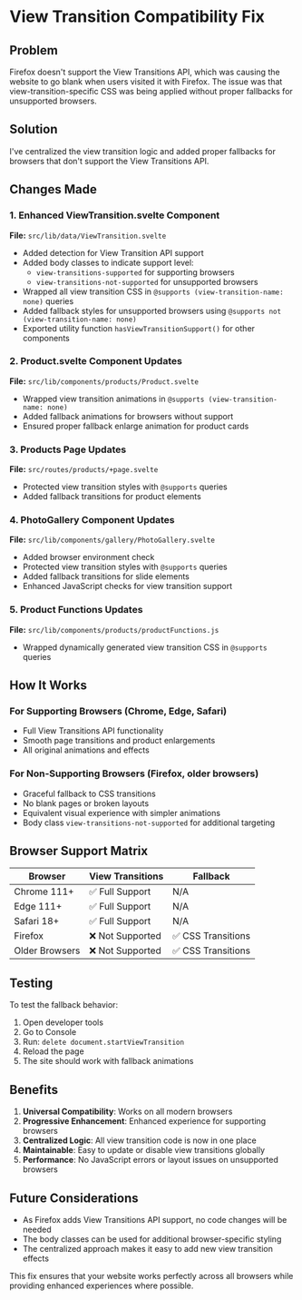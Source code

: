 # View Transition Compatibility Fix

## Problem

Firefox doesn't support the View Transitions API, which was causing the website to go blank when users visited it with Firefox. The issue was that view-transition-specific CSS was being applied without proper fallbacks for unsupported browsers.

## Solution

I've centralized the view transition logic and added proper fallbacks for browsers that don't support the View Transitions API.

## Changes Made

### 1. Enhanced ViewTransition.svelte Component

**File:** `src/lib/data/ViewTransition.svelte`

- Added detection for View Transition API support
- Added body classes to indicate support level:
  - `view-transitions-supported` for supporting browsers
  - `view-transitions-not-supported` for unsupported browsers
- Wrapped all view transition CSS in `@supports (view-transition-name: none)` queries
- Added fallback styles for unsupported browsers using `@supports not (view-transition-name: none)`
- Exported utility function `hasViewTransitionSupport()` for other components

### 2. Product.svelte Component Updates

**File:** `src/lib/components/products/Product.svelte`

- Wrapped view transition animations in `@supports (view-transition-name: none)`
- Added fallback animations for browsers without support
- Ensured proper fallback enlarge animation for product cards

### 3. Products Page Updates

**File:** `src/routes/products/+page.svelte`

- Protected view transition styles with `@supports` queries
- Added fallback transitions for product elements

### 4. PhotoGallery Component Updates

**File:** `src/lib/components/gallery/PhotoGallery.svelte`

- Added browser environment check
- Protected view transition styles with `@supports` queries
- Added fallback transitions for slide elements
- Enhanced JavaScript checks for view transition support

### 5. Product Functions Updates

**File:** `src/lib/components/products/productFunctions.js`

- Wrapped dynamically generated view transition CSS in `@supports` queries

## How It Works

### For Supporting Browsers (Chrome, Edge, Safari)

- Full View Transitions API functionality
- Smooth page transitions and product enlargements
- All original animations and effects

### For Non-Supporting Browsers (Firefox, older browsers)

- Graceful fallback to CSS transitions
- No blank pages or broken layouts
- Equivalent visual experience with simpler animations
- Body class `view-transitions-not-supported` for additional targeting

## Browser Support Matrix

| Browser        | View Transitions | Fallback           |
| -------------- | ---------------- | ------------------ |
| Chrome 111+    | ✅ Full Support  | N/A                |
| Edge 111+      | ✅ Full Support  | N/A                |
| Safari 18+     | ✅ Full Support  | N/A                |
| Firefox        | ❌ Not Supported | ✅ CSS Transitions |
| Older Browsers | ❌ Not Supported | ✅ CSS Transitions |

## Testing

To test the fallback behavior:

1. Open developer tools
2. Go to Console
3. Run: `delete document.startViewTransition`
4. Reload the page
5. The site should work with fallback animations

## Benefits

1. **Universal Compatibility**: Works on all modern browsers
2. **Progressive Enhancement**: Enhanced experience for supporting browsers
3. **Centralized Logic**: All view transition code is now in one place
4. **Maintainable**: Easy to update or disable view transitions globally
5. **Performance**: No JavaScript errors or layout issues on unsupported browsers

## Future Considerations

- As Firefox adds View Transitions API support, no code changes will be needed
- The body classes can be used for additional browser-specific styling
- The centralized approach makes it easy to add new view transition effects

This fix ensures that your website works perfectly across all browsers while providing enhanced experiences where possible.
